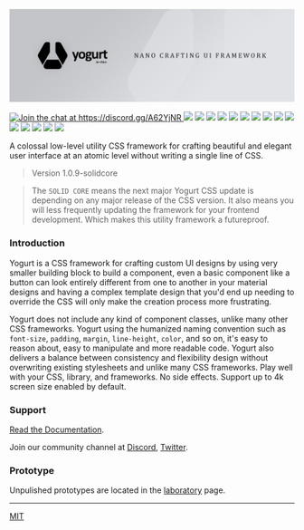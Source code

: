 <p align="center">
  <img src="assets/promo.jpg"
       height="auto"
       width="auto">
</p>

<p align="left">
  <a href="https://discord.gg/A62YjNR"
     target="_blank">
    <img title="Join the chat at https://discord.gg/A62YjNR"
         src="https://img.shields.io/badge/DISCORD-JOIN_CHANNEL_%E2%86%92-7289da.svg?style=flat">
  </a>
  <img src="https://badgen.net/github/release/yogurt-foundation/yogurt-css">
  <img src="https://badgen.net/github/releases/yogurt-foundation/yogurt-css">
  <img src="https://badgen.net/github/assets-dl/yogurt-foundation/yogurt-css">
  <img src="https://badgen.net/npm/dw/create-yogurt-app">
  <img src="https://badgen.net/npm/dm/create-yogurt-app">
  <img src="https://badgen.net/npm/dy/create-yogurt-app">
  <img src="https://badgen.net/github/branches/yogurt-foundation/yogurt-css">
  <img src="https://badgen.net/github/forks/yogurt-foundation/yogurt-css">
  <img src="https://badgen.net/github/stars/yogurt-foundation/yogurt-css">
  <img src="https://badgen.net/github/watchers/yogurt-foundation/yogurt-css">
  <img src="https://badgen.net/github/tag/yogurt-foundation/yogurt-css">
  <img src="https://badgen.net/github/commits/yogurt-foundation/yogurt-css">
  <img src="https://badgen.net/github/last-commit/yogurt-foundation/yogurt-css">
  <img src="https://badgen.net/github/contributors/yogurt-foundation/yogurt-css">
  <img src="https://badgen.net/github/license/yogurt-foundation/yogurt-css">
</p>

A colossal low-level utility CSS framework for crafting beautiful and elegant user interface at an atomic level without writing a single line of CSS.

> Version 1.0.9-solidcore

> The `SOLID CORE` means the next major Yogurt CSS update is depending on any major release of the CSS version. It also means you will less frequently updating the framework for your frontend development. Which makes this utility framework a futureproof.

### Introduction

Yogurt is a CSS framework for crafting custom UI designs by using very smaller building block to build a component, even a basic component like a button can look entirely different from one to another in your material designs and having a complex template design that you'd end up needing to override the CSS will only make the creation process more frustrating.

Yogurt does not include any kind of component classes, unlike many other CSS frameworks. Yogurt using the humanized naming convention such as `font-size`, `padding`, `margin`, `line-height`, `color`, and so on, it's easy to reason about, easy to manipulate and more readable code. Yogurt also delivers a balance between consistency and flexibility design without overwriting existing stylesheets and unlike many CSS frameworks. Play well with your CSS, library, and frameworks. No side effects. Support up to 4k screen size enabled by default.

### Support

[Read the Documentation](https://yogurt-css-documentation.netlify.app).

Join our community channel at [Discord](https://discord.gg/A62YjNR), [Twitter](https://twitter.com/yogurtcss).

### Prototype

Unpulished prototypes are located in the [laboratory](https://github.com/yogurt-foundation/laboratory) page.

---

[MIT](https://github.com/yogurt-foundation/yogurt-css/blob/master/LICENSE)
